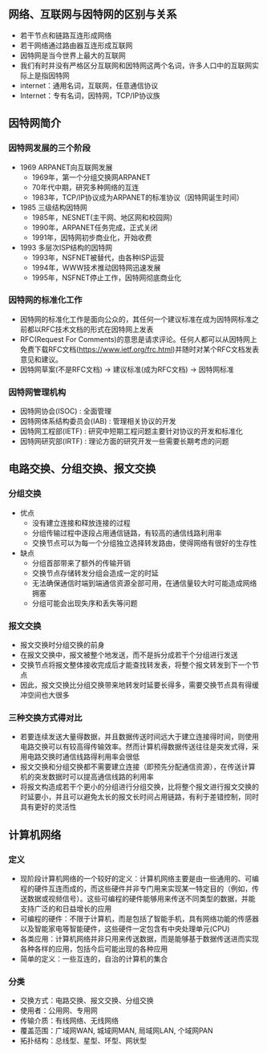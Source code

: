 ## 网络、互联网与因特网的区别与关系

- 若干节点和链路互连形成网络
- 若干网络通过路由器互连形成互联网
- 因特网是当今世界上最大的互联网
- 我们有时并没有严格区分互联网和因特网这两个名词，许多人口中的互联网实际上是指因特网
- internet：通用名词，互联网，任意通信协议
- Internet：专有名词，因特网，TCP/IP协议族

## 因特网简介

### 因特网发展的三个阶段

- 1969 ARPANET向互联网发展
  - 1969年，第一个分组交换网ARPANET
  - 70年代中期，研究多种网络的互连
  - 1983年，TCP/IP协议成为ARPANET的标准协议（因特网诞生时间）
- 1985 三级结构因特网
  - 1985年，NESNET(主干网、地区网和校园网)
  - 1990年，ARPANET任务完成，正式关闭
  - 1991年，因特网初步商业化，开始收费
- 1993 多层次ISP结构的因特网
  - 1993年，NSFNET被替代，由各种ISP运营
  - 1994年，WWW技术推动因特网迅速发展
  - 1995年，NSFNET停止工作，因特网彻底商业化

### 因特网的标准化工作

- 因特网的标准化工作是面向公众的，其任何一个建议标准在成为因特网标准之前都以RFC技术文档的形式在因特网上发表
- RFC(Request For Comments)的意思是请求评论。任何人都可以从因特网上免费下载RFC文档(https://www.ietf.org/frc.html)并随时对某个RFC文档发表意见和建议。
- 因特网草案(不是RFC文档) -> 建议标准(成为RFC文档) -> 因特网标准

### 因特网管理机构

- 因特网协会(ISOC) : 全面管理
- 因特网体系结构委员会(IAB) : 管理相关协议的开发
- 因特网工程部(IETF) : 研究中短期工程问题主要针对协议的开发和标准化
- 因特网研究部(IRTF) : 理论方面的研究开发一些需要长期考虑的问题

## 电路交换、分组交换、报文交换

### 分组交换

- 优点
  - 没有建立连接和释放连接的过程
  - 分组传输过程中逐段占用通信链路，有较高的通信线路利用率
  - 交换节点可以为每一个分组独立选择转发路由，使得网络有很好的生存性
- 缺点
  - 分组首部带来了额外的传输开销
  - 交换节点存储转发分组会造成一定的时延
  - 无法确保通信时端到端通信资源全部可用，在通信量较大时可能造成网络拥塞
  - 分组可能会出现失序和丢失等问题

### 报文交换

- 报文交换时分组交换的前身
- 在报文交换中，报文被整个地发送，而不是拆分成若干个分组进行发送
- 交换节点将报文整体接收完成后才能查找转发表，将整个报文转发到下一个节点
- 因此，报文交换比分组交换带来地转发时延要长得多，需要交换节点具有得缓冲空间也大很多

### 三种交换方式得对比

- 若要连续发送大量得数据，并且数据传送时间远大于建立连接得时间，则使用电路交换可以有较高得传输效率。然而计算机得数据传送往往是突发式得，采用电路交换时通信线路得利用率会很低
- 报文交换和分组交换都不需要建立连接（即预先分配通信资源），在传送计算机的突发数据时可以提高通信线路的利用率
- 将报文构造成若干个更小的分组进行分组交换，比将整个报文进行报文交换的时延要小，并且可以避免太长的报文长时间占用链路，有利于差错控制，同时具有更好的灵活性

## 计算机网络

### 定义

- 现阶段计算机网络的一个较好的定义：计算机网络主要是由一些通用的、可编程的硬件互连而成的，而这些硬件并非专门用来实现某一特定目的（例如，传送数据或视频信号）。这些可编程的硬件能够用来传送不同类型的数据，并能支持广泛的和日益增长的应用
- 可编程的硬件：不限于计算机，而是包括了智能手机，具有网络功能的传感器以及智能家电等智能硬件，这些硬件一定包含有中央处理单元(CPU)
- 各类应用：计算机网络并非只用来传送数据，而是能够基于数据传送进而实现各种各样的应用，包括今后可能出现的各种应用
- 简单的定义：一些互连的，自治的计算机的集合

### 分类

- 交换方式：电路交换、报文交换、分组交换
- 使用者：公用网、专用网
- 传输介质：有线网络、无线网络
- 覆盖范围：广域网WAN, 城域网MAN, 局域网LAN, 个域网PAN
- 拓扑结构：总线型、星型、环型、网状型